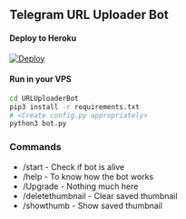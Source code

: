 ## Telegram URL Uploader Bot

#### Deploy to Heroku

[![Deploy](https://www.herokucdn.com/deploy/button.svg)](https://www.heroku.com/deploy?template=https://github.com/EXTPSY10436/url-uploader-by-extpsy/tree/main)

#### Run in your VPS
```sh
cd URLUploaderBot
pip3 install -r requirements.txt
# <Create config.py appropriately>
python3 bot.py
```

### Commands

* /start             - Check if bot is alive
* /help              - To know how the bot works
* /Upgrade           - Nothing much here
* /deletethumbnail   - Clear saved thumbnail
* /showthumb         - Show saved thumbnail
